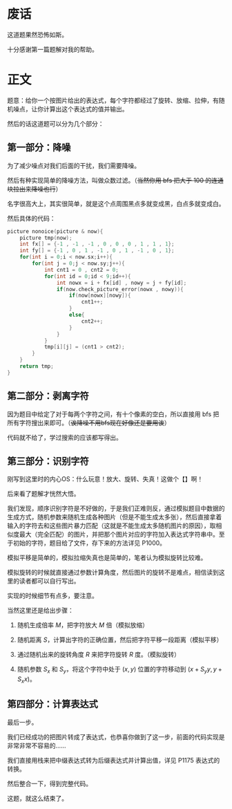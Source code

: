 # 废话
这道题果然恐怖如斯。

十分感谢第一篇题解对我的帮助。

# 正文
题意：给你一个按图片给出的表达式，每个字符都经过了旋转、放缩、拉伸，有随机噪点，让你计算出这个表达式的值并输出。

然后的话这道题可以分为几个部分：

## 第一部分：降噪

为了减少噪点对我们后面的干扰，我们需要降噪。

然后有种实现简单的降噪方法，叫做众数过滤。（~~当然你用 bfs 把大于 $100$ 的连通块拉出来降噪也行~~）

名字很高大上，其实很简单，就是这个点周围黑点多就变成黑，白点多就变成白。

然后具体的代码：

```cpp
picture nonoice(picture & now){
	picture tmp(now);
	int fx[] = {-1 , -1 , -1 , 0 , 0 , 0 , 1 , 1 , 1};
	int fy[] = {-1 , 0 , 1 , -1 , 0 , 1 , -1 , 0 , 1};
	for(int i = 0;i < now.sx;i++){
		for(int j = 0;j < now.sy;j++){
			int cnt1 = 0 , cnt2 = 0;
			for(int id = 0;id < 9;id++){
				int nowx = i + fx[id] , nowy = j + fy[id];
				if(now.check_picture_error(nowx , nowy)){
					if(now[nowx][nowy]){
						cnt1++;
					}
					else{
						cnt2++;
					}
				}
			}
			tmp[i][j] = (cnt1 > cnt2);
		}
	}
	return tmp;
}
```

## 第二部分：剥离字符
因为题目中给定了对于每两个字符之间，有十个像素的空白，所以直接用 bfs 把所有字符搜出来即可。（~~诶降噪不用bfs现在好像还是要用诶~~）

代码就不给了，学过搜索的应该都写得出。

## 第三部分：识别字符
刚写到这里时的内心OS：什么玩意！放大、旋转、失真！这做个【】啊！

后来看了题解才恍然大悟。

我们发现，顺序识别字符是不好做的，于是我们正难则反，通过模拟题目中数据的生成方式，随机参数来随机生成各种图片（但是不能生成太多张），然后直接拿着输入的字符去和这些图片暴力匹配（这就是不能生成太多随机图片的原因），取相似度最大（完全匹配）的图片，并把那个图片对应的字符加入表达式字符串中。至于初始的字符，题目给了文件，存下来的方法详见 P1000。

模拟平移是简单的，模拟拉缩失真也是简单的，笔者认为模拟旋转比较难。

模拟旋转的时候就直接通过参数计算角度，然后图片的旋转不是难点，相信读到这里的读者都可以自行写出。

实现的时候细节有点多，要注意。

当然这里还是给出步骤：

1. 随机生成倍率 $M$，把字符放大 $M$ 倍（模拟放缩）

1. 随机距离 $S$，计算出字符的正确位置，然后把字符平移一段距离（模拟平移）

1. 通过随机出来的旋转角度 $R$ 来把字符旋转 $R$ 度。（模拟旋转）

1. 随机参数 $S_x$ 和 $S_y$，将这个字符中处于 $(x,y)$ 位置的字符移动到 $(x + S_yy,y + S_xx)$。

## 第四部分：计算表达式
最后一步。

我们已经成功的把图片转成了表达式，也恭喜你做到了这一步，前面的代码实现是非常非常不容易的……

我们直接用栈来把中缀表达式转为后缀表达式并计算出值，详见 P1175 表达式的转换。

然后整合一下，得到完整代码。

这题，就这么结束了。